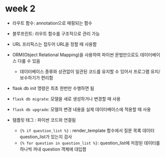 # week 2

* 라우트 함수: annotation으로 매핑되는 함수
* 블루프린트: 라우트 함수를 구조적으로 관리 가능 
* URL 프리픽스는 접두어 URL을 정할 때 사용함 

* ORM(Object Relational Mapping)을 사용하여 파이썬 문법만으로도 데이터베이스 다룰 수 있음 
    * 데이터베이스 종류와 상관없이 일관된 코드를 유지할 수 있어서 프로그램 유지/보수하기가 편리함 
* flask db init 명령은 최초 한번만 수행하면 됨 
* `flask db migrate`: 모델을 새로 생성하거나 변경할 때 사용
* `flask db upgrade`: 모델의 변경 내용을 실제 데이터베이스에 적용할 때 사용 

* 템플릿 태그 : 파이썬 코드와 연결됨 
    * `{% if question_list %}` : render_template 함수에서 질문 목록 데이터 question_list가 있는지 검사 
    * `{% for question in question_list %}`: question_list에 저장된 데이터를 하나씩 꺼내 question 객체에 대입함 